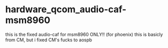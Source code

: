 # hardware_qcom_audio-caf-msm8960
this is the fixed audio-caf for msm8960 ONLY!! (for phoenix)
this is basicly from CM, but i fixed CM's fucks to aospb
